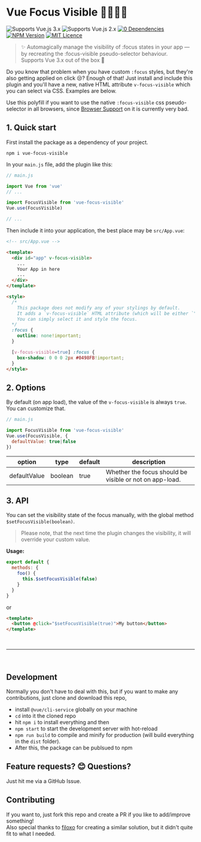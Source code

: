 # Vue Focus Visible 🙌👩‍🦽💪
![Supports Vue.js 3.x](https://img.shields.io/badge/Vue.js-3.x-brightgreen "Supports Vue.js 3.x")
![Supports Vue.js 2.x](https://img.shields.io/badge/Vue.js-2.x-brightgreen "Supports Vue.js 2.x")
[![0 Dependencies](https://img.shields.io/badge/Zero-Dependencies-brightgreen.svg)](https://www.npmjs.com/package/vue-focus-visible)
[![NPM Version](https://badgen.net/npm/v/vue-focus-visible)](https://www.npmjs.com/package/vue-focus-visible)
[![MIT Licence](https://badgen.net/github/license/madebyfabian/vue-focus-visible)](https://github.com/madebyfabian/vue-focus-visible/blob/master/LICENSE.md)

> ✨ Automagically manage the visibility of :focus states in your app — by recreating the :focus-visible pseudo-selector behaviour.
> <br>Supports Vue 3.x out of the box 🎉

Do you know that problem when you have custom `:focus` styles, but they're also getting applied on click 😒? Enough of that! Just install and include this plugin and you'll have a new, native HTML attribute `v-focus-visible` which you can select via CSS. Examples are below.

Use this polyfill if you want to use the native `:focus-visible` css pseudo-selector in all browsers, since [Browser Support](https://caniuse.com/css-focus-visible) on it is currently very bad.


## 1. Quick start
First install the package as a dependency of your project.
```
npm i vue-focus-visible
```

In your `main.js` file, add the plugin like this:
```js
// main.js

import Vue from 'vue'
// ...

import FocusVisible from 'vue-focus-visible'
Vue.use(FocusVisible)

// ...
```

Then include it into your application, the best place may be `src/App.vue`:
```html
<!-- src/App.vue -->

<template>
  <div id="app" v-focus-visible>
    ... 
    Your App in here
    ...
  </div>
</template>

<style>
  /*
    This package does not modify any of your stylings by default. 
    It adds a `v-focus-visible` HTML attribute (which will be either `"true"` or `"false"`).
    You can simply select it and style the focus. 
  */
  :focus {
    outline: none!important;
  }

  [v-focus-visible=true] :focus {
    box-shadow: 0 0 0 2px #0498FB!important;
  }
</style>
```


## 2. Options
By default (on app load), the value of the `v-focus-visible` is always `true`. You can customize that.
```js
// main.js

import FocusVisible from 'vue-focus-visible'
Vue.use(FocusVisible, { 
  defaultValue: true|false
})
```
<table>
  <thead>
    <tr>
      <th>option</th>
      <th>type</th>
      <th>default</th>
      <th>description</th>
    </tr>
  </thead>
  <tbody>
    <tr>
      <td>defaultValue</td>
      <td>boolean</td>
      <td>true</td>
      <td>Whether the focus should be visible or not on app-load.</td>
    </tr>
  </tbody>
</table>



## 3. API
You can set the visibility state of the focus manually, with the global method `$setFocusVisible(boolean)`. 
> Please note, that the next time the plugin changes the visibility, it will override your custom value.

**Usage:**
```js
export default {
  methods: {
    foo() {
      this.$setFocusVisible(false)
    }
  }
}
```
or
```html
<template>
  <button @click="$setFocusVisible(true)">My button</button>
</template>
```


<br>
<hr>
<br>


## Development
Normally you don't have to deal with this, but if you want to make any contributions, just clone and download this repo, 
- install `@vue/cli-service` globally on your machine
- `cd` into it the cloned repo
- hit `npm i` to install everything and then
- `npm start` to start the development server with hot-reload
- `npm run build` to compile and minify for production (will build everything in the `dist` folder).
- After this, the package can be publsued to npm


## Feature requests? 😊 Questions?
Just hit me via a GitHub Issue.


## Contributing
If you want to, just fork this repo and create a PR if you like to add/improve something!
<br>
Also special thanks to [filoxo](https://github.com/filoxo) for creating a similar solution, but it didn't quite fit to what I needed.
